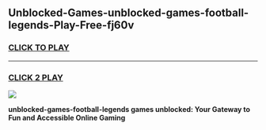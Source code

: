 
## Unblocked-Games-unblocked-games-football-legends-Play-Free-fj60v
<h3>
<a href="https://premium76.site?title=unblocked-games-football-legends&ref=23A">CLICK TO PLAY</a></h3>
<hr>

<h3>
<a href="https://premium76.site?title=unblocked-games-football-legends&ref=23A">CLICK 2 PLAY</a>
  
</h3>

<a href="https://premium76.site?title=unblocked-games-football-legends&ref=23A"><img src="https://clearcache.store/games.png"></a>


**unblocked-games-football-legends games unblocked: Your Gateway to Fun and Accessible Online Gaming**
